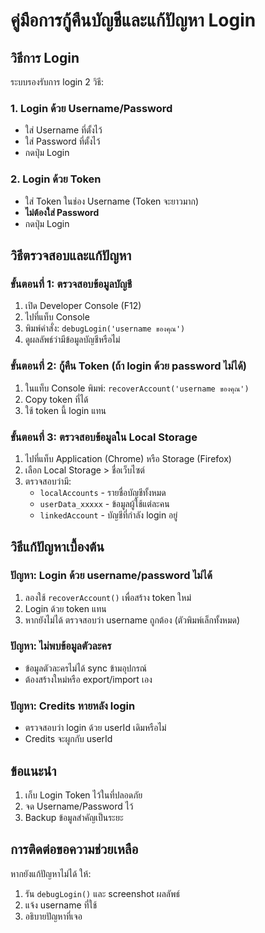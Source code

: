 # คู่มือการกู้คืนบัญชีและแก้ปัญหา Login

## วิธีการ Login

ระบบรองรับการ login 2 วิธี:

### 1. Login ด้วย Username/Password
- ใส่ Username ที่ตั้งไว้
- ใส่ Password ที่ตั้งไว้
- กดปุ่ม Login

### 2. Login ด้วย Token
- ใส่ Token ในช่อง Username (Token จะยาวมาก)
- **ไม่ต้องใส่ Password**
- กดปุ่ม Login

## วิธีตรวจสอบและแก้ปัญหา

### ขั้นตอนที่ 1: ตรวจสอบข้อมูลบัญชี
1. เปิด Developer Console (F12)
2. ไปที่แท็บ Console
3. พิมพ์คำสั่ง: `debugLogin('username ของคุณ')`
4. ดูผลลัพธ์ว่ามีข้อมูลบัญชีหรือไม่

### ขั้นตอนที่ 2: กู้คืน Token (ถ้า login ด้วย password ไม่ได้)
1. ในแท็บ Console พิมพ์: `recoverAccount('username ของคุณ')`
2. Copy token ที่ได้
3. ใช้ token นี้ login แทน

### ขั้นตอนที่ 3: ตรวจสอบข้อมูลใน Local Storage
1. ไปที่แท็บ Application (Chrome) หรือ Storage (Firefox)
2. เลือก Local Storage > ชื่อเว็บไซต์
3. ตรวจสอบว่ามี:
   - `localAccounts` - รายชื่อบัญชีทั้งหมด
   - `userData_xxxxx` - ข้อมูลผู้ใช้แต่ละคน
   - `linkedAccount` - บัญชีที่กำลัง login อยู่

## วิธีแก้ปัญหาเบื้องต้น

### ปัญหา: Login ด้วย username/password ไม่ได้
1. ลองใช้ `recoverAccount()` เพื่อสร้าง token ใหม่
2. Login ด้วย token แทน
3. หากยังไม่ได้ ตรวจสอบว่า username ถูกต้อง (ตัวพิมพ์เล็กทั้งหมด)

### ปัญหา: ไม่พบข้อมูลตัวละคร
- ข้อมูลตัวละครไม่ได้ sync ข้ามอุปกรณ์
- ต้องสร้างใหม่หรือ export/import เอง

### ปัญหา: Credits หายหลัง login
- ตรวจสอบว่า login ด้วย userId เดิมหรือไม่
- Credits จะผูกกับ userId

## ข้อแนะนำ
1. เก็บ Login Token ไว้ในที่ปลอดภัย
2. จด Username/Password ไว้
3. Backup ข้อมูลสำคัญเป็นระยะ

## การติดต่อขอความช่วยเหลือ
หากยังแก้ปัญหาไม่ได้ ให้:
1. รัน `debugLogin()` และ screenshot ผลลัพธ์
2. แจ้ง username ที่ใช้
3. อธิบายปัญหาที่เจอ